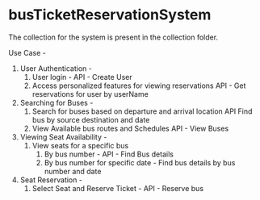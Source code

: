 # busTicketReservationSystem

The collection for the system is present in the collection folder.

Use Case - 
1) User Authentication -
   1) User login - 
      API - Create User
   2) Access personalized features for viewing reservations
      API - Get reservations for user by userName
2) Searching for Buses - 
   1) Search for buses based on departure and arrival location API
      Find bus by source destination and date
   2) View Available bus routes and Schedules
      API - View Buses
3) Viewing Seat Availability -
   1) View seats for a specific bus 
      1) By bus number - API - Find Bus details
      2) By bus number for specific date - Find bus details by bus number and date
4) Seat Reservation -
    1) Select Seat and Reserve Ticket -
        API - Reserve bus

